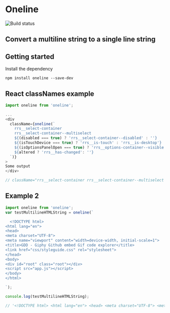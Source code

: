 # Oneline

![Build status](https://api.travis-ci.org/benbowes/oneline.svg?branch=master)

Convert a multiline string to a single line string
---

## Getting started

Install the dependency

`npm install oneline --save-dev`

## React classNames example

```js
import oneline from 'oneline';

...
<div
  className={oneline(`
    rrs__select-container
    rrs__select-container--multiselect
    ${(disabled === true) ? 'rrs__select-container--disabled' : ''}
    ${(isTouchDevice === true) ? 'rrs__is-touch' : 'rrs__is-desktop'}
    ${(isOptionsPanelOpen === true) ? 'rrs__options-container--visible' : ''}
    ${altered ? 'rrs__has-changed': ''}
  `)}
>
Some output
</div>

// className="rrs__select-container rrs__select-container--multiselect rrs__is-desktop rrs__options-container--visible"
```

## Example 2

```js
import oneline from 'oneline';
var testMultilineHTMLString = oneline(`

  <!DOCTYPE html>
<html lang="en">
<head>
<meta charset="UTF-8">
<meta name="viewport" content="width=device-width, initial-scale=1">
<title>GDD - Giphy Github embed Gif code explorer</title>
<link href="css/styleguide.css" rel="stylesheet">
</head>
<body>
<div id="root" class="root"></div>
<script src="app.js"></script>
</body>
</html>

`);

console.log(testMultilineHTMLString);

// '<!DOCTYPE html> <html lang="en"> <head> <meta charset="UTF-8"> <meta name="viewport" content="width=device-width, initial-scale=1"> <title>GDD - Giphy Github embed Gif code explorer</title> <link href="css/styleguide.css" rel="stylesheet"> </head> <body> <div id="root" class="root"></div> <script src="app.js"></script> </body> </html>'

```
